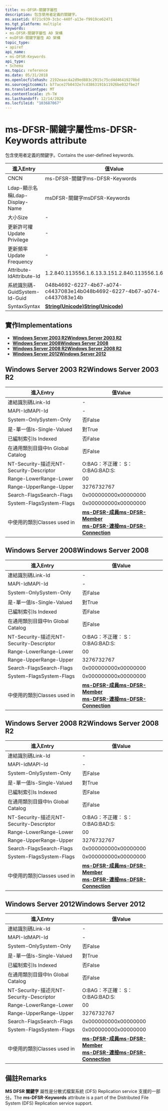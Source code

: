 ```yaml
---
title: ms-DFSR-關鍵字屬性
description: 包含使用者定義的關鍵字。
ms.assetid: 0721c939-3cbc-440f-a13e-f9919ce62471
ms.tgt_platform: multiple
keywords:
- ms-DFSR-關鍵字屬性 AD 架構
- msDFSR-關鍵字屬性 AD 架構
topic_type:
- apiref
api_name:
- ms-DFSR-Keywords
api_type:
- Schema
ms.topic: reference
ms.date: 05/31/2018
ms.openlocfilehash: 2192eaac4a2d9ed883c2915c75cd4d46419270bd
ms.sourcegitcommit: b77ace27b0432e7cd3863191b11926be032fbe2f
ms.translationtype: MT
ms.contentlocale: zh-TW
ms.lasthandoff: 12/14/2020
ms.locfileid: "103687067"
---
```

# <a name="ms-dfsr-keywords-attribute"></a><span data-ttu-id="5bdf4-105">ms-DFSR-關鍵字屬性</span><span class="sxs-lookup"><span data-stu-id="5bdf4-105">ms-DFSR-Keywords attribute</span></span>

<span data-ttu-id="5bdf4-106">包含使用者定義的關鍵字。</span><span class="sxs-lookup"><span data-stu-id="5bdf4-106">Contains the user-defined keywords.</span></span>



| <span data-ttu-id="5bdf4-107">進入</span><span class="sxs-lookup"><span data-stu-id="5bdf4-107">Entry</span></span> | <span data-ttu-id="5bdf4-108">值</span><span class="sxs-lookup"><span data-stu-id="5bdf4-108">Value</span></span> |
|-------------------|---------------------------------------------|
| <span data-ttu-id="5bdf4-109">CN</span><span class="sxs-lookup"><span data-stu-id="5bdf4-109">CN</span></span>                | <span data-ttu-id="5bdf4-110">ms-DFSR-關鍵字</span><span class="sxs-lookup"><span data-stu-id="5bdf4-110">ms-DFSR-Keywords</span></span>                            |
| <span data-ttu-id="5bdf4-111">Ldap-顯示名稱</span><span class="sxs-lookup"><span data-stu-id="5bdf4-111">Ldap-Display-Name</span></span> | <span data-ttu-id="5bdf4-112">msDFSR-關鍵字</span><span class="sxs-lookup"><span data-stu-id="5bdf4-112">msDFSR-Keywords</span></span>                             |
| <span data-ttu-id="5bdf4-113">大小</span><span class="sxs-lookup"><span data-stu-id="5bdf4-113">Size</span></span>              | \-                                          |
| <span data-ttu-id="5bdf4-114">更新許可權</span><span class="sxs-lookup"><span data-stu-id="5bdf4-114">Update Privilege</span></span>  | \-                                          |
| <span data-ttu-id="5bdf4-115">更新頻率</span><span class="sxs-lookup"><span data-stu-id="5bdf4-115">Update Frequency</span></span>  | \-                                          |
| <span data-ttu-id="5bdf4-116">Attribute-Id</span><span class="sxs-lookup"><span data-stu-id="5bdf4-116">Attribute-Id</span></span>      | <span data-ttu-id="5bdf4-117">1.2.840.113556.1.6.13.3.15</span><span class="sxs-lookup"><span data-stu-id="5bdf4-117">1.2.840.113556.1.6.13.3.15</span></span>                  |
| <span data-ttu-id="5bdf4-118">系統識別碼-Guid</span><span class="sxs-lookup"><span data-stu-id="5bdf4-118">System-Id-Guid</span></span>    | <span data-ttu-id="5bdf4-119">048b4692-6227-4b67-a074-c4437083e14b</span><span class="sxs-lookup"><span data-stu-id="5bdf4-119">048b4692-6227-4b67-a074-c4437083e14b</span></span>        |
| <span data-ttu-id="5bdf4-120">Syntax</span><span class="sxs-lookup"><span data-stu-id="5bdf4-120">Syntax</span></span>            | [<span data-ttu-id="5bdf4-121">**String(Unicode)**</span><span class="sxs-lookup"><span data-stu-id="5bdf4-121">**String(Unicode)**</span></span>](s-string-unicode.md) |



## <a name="implementations"></a><span data-ttu-id="5bdf4-122">實作</span><span class="sxs-lookup"><span data-stu-id="5bdf4-122">Implementations</span></span>

-   [<span data-ttu-id="5bdf4-123">**Windows Server 2003 R2**</span><span class="sxs-lookup"><span data-stu-id="5bdf4-123">**Windows Server 2003 R2**</span></span>](#windows-server-2003-r2)
-   [<span data-ttu-id="5bdf4-124">**Windows Server 2008**</span><span class="sxs-lookup"><span data-stu-id="5bdf4-124">**Windows Server 2008**</span></span>](#windows-server-2008)
-   [<span data-ttu-id="5bdf4-125">**Windows Server 2008 R2**</span><span class="sxs-lookup"><span data-stu-id="5bdf4-125">**Windows Server 2008 R2**</span></span>](#windows-server-2008-r2)
-   [<span data-ttu-id="5bdf4-126">**Windows Server 2012**</span><span class="sxs-lookup"><span data-stu-id="5bdf4-126">**Windows Server 2012**</span></span>](#windows-server-2012)

## <a name="windows-server-2003-r2"></a><span data-ttu-id="5bdf4-127">Windows Server 2003 R2</span><span class="sxs-lookup"><span data-stu-id="5bdf4-127">Windows Server 2003 R2</span></span>



| <span data-ttu-id="5bdf4-128">進入</span><span class="sxs-lookup"><span data-stu-id="5bdf4-128">Entry</span></span> | <span data-ttu-id="5bdf4-129">值</span><span class="sxs-lookup"><span data-stu-id="5bdf4-129">Value</span></span> |
|------------------------|-------------------------------------------------------------------------------------------------------------------|
| <span data-ttu-id="5bdf4-130">連結識別碼</span><span class="sxs-lookup"><span data-stu-id="5bdf4-130">Link-Id</span></span>                | \-                                                                                                                |
| <span data-ttu-id="5bdf4-131">MAPI-Id</span><span class="sxs-lookup"><span data-stu-id="5bdf4-131">MAPI-Id</span></span>                | \-                                                                                                                |
| <span data-ttu-id="5bdf4-132">System-Only</span><span class="sxs-lookup"><span data-stu-id="5bdf4-132">System-Only</span></span>            | <span data-ttu-id="5bdf4-133">否</span><span class="sxs-lookup"><span data-stu-id="5bdf4-133">False</span></span>                                                                                                             |
| <span data-ttu-id="5bdf4-134">是-單一值</span><span class="sxs-lookup"><span data-stu-id="5bdf4-134">Is-Single-Valued</span></span>       | <span data-ttu-id="5bdf4-135">對</span><span class="sxs-lookup"><span data-stu-id="5bdf4-135">True</span></span>                                                                                                              |
| <span data-ttu-id="5bdf4-136">已編制索引</span><span class="sxs-lookup"><span data-stu-id="5bdf4-136">Is Indexed</span></span>             | <span data-ttu-id="5bdf4-137">否</span><span class="sxs-lookup"><span data-stu-id="5bdf4-137">False</span></span>                                                                                                             |
| <span data-ttu-id="5bdf4-138">在通用類別目錄中</span><span class="sxs-lookup"><span data-stu-id="5bdf4-138">In Global Catalog</span></span>      | <span data-ttu-id="5bdf4-139">否</span><span class="sxs-lookup"><span data-stu-id="5bdf4-139">False</span></span>                                                                                                             |
| <span data-ttu-id="5bdf4-140">NT-Security-描述元</span><span class="sxs-lookup"><span data-stu-id="5bdf4-140">NT-Security-Descriptor</span></span> | <span data-ttu-id="5bdf4-141">O:BAG：不正確： S：</span><span class="sxs-lookup"><span data-stu-id="5bdf4-141">O:BAG:BAD:S:</span></span>                                                                                                      |
| <span data-ttu-id="5bdf4-142">Range-Lower</span><span class="sxs-lookup"><span data-stu-id="5bdf4-142">Range-Lower</span></span>            | <span data-ttu-id="5bdf4-143">0</span><span class="sxs-lookup"><span data-stu-id="5bdf4-143">0</span></span>                                                                                                                 |
| <span data-ttu-id="5bdf4-144">Range-Upper</span><span class="sxs-lookup"><span data-stu-id="5bdf4-144">Range-Upper</span></span>            | <span data-ttu-id="5bdf4-145">32767</span><span class="sxs-lookup"><span data-stu-id="5bdf4-145">32767</span></span>                                                                                                             |
| <span data-ttu-id="5bdf4-146">Search-Flags</span><span class="sxs-lookup"><span data-stu-id="5bdf4-146">Search-Flags</span></span>           | <span data-ttu-id="5bdf4-147">0x00000000</span><span class="sxs-lookup"><span data-stu-id="5bdf4-147">0x00000000</span></span>                                                                                                        |
| <span data-ttu-id="5bdf4-148">System-Flags</span><span class="sxs-lookup"><span data-stu-id="5bdf4-148">System-Flags</span></span>           | <span data-ttu-id="5bdf4-149">0x00000000</span><span class="sxs-lookup"><span data-stu-id="5bdf4-149">0x00000000</span></span>                                                                                                        |
| <span data-ttu-id="5bdf4-150">中使用的類別</span><span class="sxs-lookup"><span data-stu-id="5bdf4-150">Classes used in</span></span>        | [<span data-ttu-id="5bdf4-151">**ms-DFSR-成員**</span><span class="sxs-lookup"><span data-stu-id="5bdf4-151">**ms-DFSR-Member**</span></span>](c-msdfsr-member.md)<br/> [<span data-ttu-id="5bdf4-152">**ms-DFSR-連接**</span><span class="sxs-lookup"><span data-stu-id="5bdf4-152">**ms-DFSR-Connection**</span></span>](c-msdfsr-connection.md)<br/> |



## <a name="windows-server-2008"></a><span data-ttu-id="5bdf4-153">Windows Server 2008</span><span class="sxs-lookup"><span data-stu-id="5bdf4-153">Windows Server 2008</span></span>



| <span data-ttu-id="5bdf4-154">進入</span><span class="sxs-lookup"><span data-stu-id="5bdf4-154">Entry</span></span> | <span data-ttu-id="5bdf4-155">值</span><span class="sxs-lookup"><span data-stu-id="5bdf4-155">Value</span></span> |
|------------------------|-------------------------------------------------------------------------------------------------------------------|
| <span data-ttu-id="5bdf4-156">連結識別碼</span><span class="sxs-lookup"><span data-stu-id="5bdf4-156">Link-Id</span></span>                | \-                                                                                                                |
| <span data-ttu-id="5bdf4-157">MAPI-Id</span><span class="sxs-lookup"><span data-stu-id="5bdf4-157">MAPI-Id</span></span>                | \-                                                                                                                |
| <span data-ttu-id="5bdf4-158">System-Only</span><span class="sxs-lookup"><span data-stu-id="5bdf4-158">System-Only</span></span>            | <span data-ttu-id="5bdf4-159">否</span><span class="sxs-lookup"><span data-stu-id="5bdf4-159">False</span></span>                                                                                                             |
| <span data-ttu-id="5bdf4-160">是-單一值</span><span class="sxs-lookup"><span data-stu-id="5bdf4-160">Is-Single-Valued</span></span>       | <span data-ttu-id="5bdf4-161">對</span><span class="sxs-lookup"><span data-stu-id="5bdf4-161">True</span></span>                                                                                                              |
| <span data-ttu-id="5bdf4-162">已編制索引</span><span class="sxs-lookup"><span data-stu-id="5bdf4-162">Is Indexed</span></span>             | <span data-ttu-id="5bdf4-163">否</span><span class="sxs-lookup"><span data-stu-id="5bdf4-163">False</span></span>                                                                                                             |
| <span data-ttu-id="5bdf4-164">在通用類別目錄中</span><span class="sxs-lookup"><span data-stu-id="5bdf4-164">In Global Catalog</span></span>      | <span data-ttu-id="5bdf4-165">否</span><span class="sxs-lookup"><span data-stu-id="5bdf4-165">False</span></span>                                                                                                             |
| <span data-ttu-id="5bdf4-166">NT-Security-描述元</span><span class="sxs-lookup"><span data-stu-id="5bdf4-166">NT-Security-Descriptor</span></span> | <span data-ttu-id="5bdf4-167">O:BAG：不正確： S：</span><span class="sxs-lookup"><span data-stu-id="5bdf4-167">O:BAG:BAD:S:</span></span>                                                                                                      |
| <span data-ttu-id="5bdf4-168">Range-Lower</span><span class="sxs-lookup"><span data-stu-id="5bdf4-168">Range-Lower</span></span>            | <span data-ttu-id="5bdf4-169">0</span><span class="sxs-lookup"><span data-stu-id="5bdf4-169">0</span></span>                                                                                                                 |
| <span data-ttu-id="5bdf4-170">Range-Upper</span><span class="sxs-lookup"><span data-stu-id="5bdf4-170">Range-Upper</span></span>            | <span data-ttu-id="5bdf4-171">32767</span><span class="sxs-lookup"><span data-stu-id="5bdf4-171">32767</span></span>                                                                                                             |
| <span data-ttu-id="5bdf4-172">Search-Flags</span><span class="sxs-lookup"><span data-stu-id="5bdf4-172">Search-Flags</span></span>           | <span data-ttu-id="5bdf4-173">0x00000000</span><span class="sxs-lookup"><span data-stu-id="5bdf4-173">0x00000000</span></span>                                                                                                        |
| <span data-ttu-id="5bdf4-174">System-Flags</span><span class="sxs-lookup"><span data-stu-id="5bdf4-174">System-Flags</span></span>           | <span data-ttu-id="5bdf4-175">0x00000000</span><span class="sxs-lookup"><span data-stu-id="5bdf4-175">0x00000000</span></span>                                                                                                        |
| <span data-ttu-id="5bdf4-176">中使用的類別</span><span class="sxs-lookup"><span data-stu-id="5bdf4-176">Classes used in</span></span>        | [<span data-ttu-id="5bdf4-177">**ms-DFSR-成員**</span><span class="sxs-lookup"><span data-stu-id="5bdf4-177">**ms-DFSR-Member**</span></span>](c-msdfsr-member.md)<br/> [<span data-ttu-id="5bdf4-178">**ms-DFSR-連接**</span><span class="sxs-lookup"><span data-stu-id="5bdf4-178">**ms-DFSR-Connection**</span></span>](c-msdfsr-connection.md)<br/> |



## <a name="windows-server-2008-r2"></a><span data-ttu-id="5bdf4-179">Windows Server 2008 R2</span><span class="sxs-lookup"><span data-stu-id="5bdf4-179">Windows Server 2008 R2</span></span>



| <span data-ttu-id="5bdf4-180">進入</span><span class="sxs-lookup"><span data-stu-id="5bdf4-180">Entry</span></span> | <span data-ttu-id="5bdf4-181">值</span><span class="sxs-lookup"><span data-stu-id="5bdf4-181">Value</span></span> |
|------------------------|-------------------------------------------------------------------------------------------------------------------|
| <span data-ttu-id="5bdf4-182">連結識別碼</span><span class="sxs-lookup"><span data-stu-id="5bdf4-182">Link-Id</span></span>                | \-                                                                                                                |
| <span data-ttu-id="5bdf4-183">MAPI-Id</span><span class="sxs-lookup"><span data-stu-id="5bdf4-183">MAPI-Id</span></span>                | \-                                                                                                                |
| <span data-ttu-id="5bdf4-184">System-Only</span><span class="sxs-lookup"><span data-stu-id="5bdf4-184">System-Only</span></span>            | <span data-ttu-id="5bdf4-185">否</span><span class="sxs-lookup"><span data-stu-id="5bdf4-185">False</span></span>                                                                                                             |
| <span data-ttu-id="5bdf4-186">是-單一值</span><span class="sxs-lookup"><span data-stu-id="5bdf4-186">Is-Single-Valued</span></span>       | <span data-ttu-id="5bdf4-187">對</span><span class="sxs-lookup"><span data-stu-id="5bdf4-187">True</span></span>                                                                                                              |
| <span data-ttu-id="5bdf4-188">已編制索引</span><span class="sxs-lookup"><span data-stu-id="5bdf4-188">Is Indexed</span></span>             | <span data-ttu-id="5bdf4-189">否</span><span class="sxs-lookup"><span data-stu-id="5bdf4-189">False</span></span>                                                                                                             |
| <span data-ttu-id="5bdf4-190">在通用類別目錄中</span><span class="sxs-lookup"><span data-stu-id="5bdf4-190">In Global Catalog</span></span>      | <span data-ttu-id="5bdf4-191">否</span><span class="sxs-lookup"><span data-stu-id="5bdf4-191">False</span></span>                                                                                                             |
| <span data-ttu-id="5bdf4-192">NT-Security-描述元</span><span class="sxs-lookup"><span data-stu-id="5bdf4-192">NT-Security-Descriptor</span></span> | <span data-ttu-id="5bdf4-193">O:BAG：不正確： S：</span><span class="sxs-lookup"><span data-stu-id="5bdf4-193">O:BAG:BAD:S:</span></span>                                                                                                      |
| <span data-ttu-id="5bdf4-194">Range-Lower</span><span class="sxs-lookup"><span data-stu-id="5bdf4-194">Range-Lower</span></span>            | <span data-ttu-id="5bdf4-195">0</span><span class="sxs-lookup"><span data-stu-id="5bdf4-195">0</span></span>                                                                                                                 |
| <span data-ttu-id="5bdf4-196">Range-Upper</span><span class="sxs-lookup"><span data-stu-id="5bdf4-196">Range-Upper</span></span>            | <span data-ttu-id="5bdf4-197">32767</span><span class="sxs-lookup"><span data-stu-id="5bdf4-197">32767</span></span>                                                                                                             |
| <span data-ttu-id="5bdf4-198">Search-Flags</span><span class="sxs-lookup"><span data-stu-id="5bdf4-198">Search-Flags</span></span>           | <span data-ttu-id="5bdf4-199">0x00000000</span><span class="sxs-lookup"><span data-stu-id="5bdf4-199">0x00000000</span></span>                                                                                                        |
| <span data-ttu-id="5bdf4-200">System-Flags</span><span class="sxs-lookup"><span data-stu-id="5bdf4-200">System-Flags</span></span>           | <span data-ttu-id="5bdf4-201">0x00000000</span><span class="sxs-lookup"><span data-stu-id="5bdf4-201">0x00000000</span></span>                                                                                                        |
| <span data-ttu-id="5bdf4-202">中使用的類別</span><span class="sxs-lookup"><span data-stu-id="5bdf4-202">Classes used in</span></span>        | [<span data-ttu-id="5bdf4-203">**ms-DFSR-成員**</span><span class="sxs-lookup"><span data-stu-id="5bdf4-203">**ms-DFSR-Member**</span></span>](c-msdfsr-member.md)<br/> [<span data-ttu-id="5bdf4-204">**ms-DFSR-連接**</span><span class="sxs-lookup"><span data-stu-id="5bdf4-204">**ms-DFSR-Connection**</span></span>](c-msdfsr-connection.md)<br/> |



## <a name="windows-server-2012"></a><span data-ttu-id="5bdf4-205">Windows Server 2012</span><span class="sxs-lookup"><span data-stu-id="5bdf4-205">Windows Server 2012</span></span>



| <span data-ttu-id="5bdf4-206">進入</span><span class="sxs-lookup"><span data-stu-id="5bdf4-206">Entry</span></span> | <span data-ttu-id="5bdf4-207">值</span><span class="sxs-lookup"><span data-stu-id="5bdf4-207">Value</span></span> |
|------------------------|-------------------------------------------------------------------------------------------------------------------|
| <span data-ttu-id="5bdf4-208">連結識別碼</span><span class="sxs-lookup"><span data-stu-id="5bdf4-208">Link-Id</span></span>                | \-                                                                                                                |
| <span data-ttu-id="5bdf4-209">MAPI-Id</span><span class="sxs-lookup"><span data-stu-id="5bdf4-209">MAPI-Id</span></span>                | \-                                                                                                                |
| <span data-ttu-id="5bdf4-210">System-Only</span><span class="sxs-lookup"><span data-stu-id="5bdf4-210">System-Only</span></span>            | <span data-ttu-id="5bdf4-211">否</span><span class="sxs-lookup"><span data-stu-id="5bdf4-211">False</span></span>                                                                                                             |
| <span data-ttu-id="5bdf4-212">是-單一值</span><span class="sxs-lookup"><span data-stu-id="5bdf4-212">Is-Single-Valued</span></span>       | <span data-ttu-id="5bdf4-213">對</span><span class="sxs-lookup"><span data-stu-id="5bdf4-213">True</span></span>                                                                                                              |
| <span data-ttu-id="5bdf4-214">已編制索引</span><span class="sxs-lookup"><span data-stu-id="5bdf4-214">Is Indexed</span></span>             | <span data-ttu-id="5bdf4-215">否</span><span class="sxs-lookup"><span data-stu-id="5bdf4-215">False</span></span>                                                                                                             |
| <span data-ttu-id="5bdf4-216">在通用類別目錄中</span><span class="sxs-lookup"><span data-stu-id="5bdf4-216">In Global Catalog</span></span>      | <span data-ttu-id="5bdf4-217">否</span><span class="sxs-lookup"><span data-stu-id="5bdf4-217">False</span></span>                                                                                                             |
| <span data-ttu-id="5bdf4-218">NT-Security-描述元</span><span class="sxs-lookup"><span data-stu-id="5bdf4-218">NT-Security-Descriptor</span></span> | <span data-ttu-id="5bdf4-219">O:BAG：不正確： S：</span><span class="sxs-lookup"><span data-stu-id="5bdf4-219">O:BAG:BAD:S:</span></span>                                                                                                      |
| <span data-ttu-id="5bdf4-220">Range-Lower</span><span class="sxs-lookup"><span data-stu-id="5bdf4-220">Range-Lower</span></span>            | <span data-ttu-id="5bdf4-221">0</span><span class="sxs-lookup"><span data-stu-id="5bdf4-221">0</span></span>                                                                                                                 |
| <span data-ttu-id="5bdf4-222">Range-Upper</span><span class="sxs-lookup"><span data-stu-id="5bdf4-222">Range-Upper</span></span>            | <span data-ttu-id="5bdf4-223">32767</span><span class="sxs-lookup"><span data-stu-id="5bdf4-223">32767</span></span>                                                                                                             |
| <span data-ttu-id="5bdf4-224">Search-Flags</span><span class="sxs-lookup"><span data-stu-id="5bdf4-224">Search-Flags</span></span>           | <span data-ttu-id="5bdf4-225">0x00000000</span><span class="sxs-lookup"><span data-stu-id="5bdf4-225">0x00000000</span></span>                                                                                                        |
| <span data-ttu-id="5bdf4-226">System-Flags</span><span class="sxs-lookup"><span data-stu-id="5bdf4-226">System-Flags</span></span>           | <span data-ttu-id="5bdf4-227">0x00000000</span><span class="sxs-lookup"><span data-stu-id="5bdf4-227">0x00000000</span></span>                                                                                                        |
| <span data-ttu-id="5bdf4-228">中使用的類別</span><span class="sxs-lookup"><span data-stu-id="5bdf4-228">Classes used in</span></span>        | [<span data-ttu-id="5bdf4-229">**ms-DFSR-成員**</span><span class="sxs-lookup"><span data-stu-id="5bdf4-229">**ms-DFSR-Member**</span></span>](c-msdfsr-member.md)<br/> [<span data-ttu-id="5bdf4-230">**ms-DFSR-連接**</span><span class="sxs-lookup"><span data-stu-id="5bdf4-230">**ms-DFSR-Connection**</span></span>](c-msdfsr-connection.md)<br/> |



## <a name="remarks"></a><span data-ttu-id="5bdf4-231">備註</span><span class="sxs-lookup"><span data-stu-id="5bdf4-231">Remarks</span></span>

<span data-ttu-id="5bdf4-232">**MS DFSR 關鍵字** 屬性是分散式檔案系統 (DFS) Replication service 支援的一部分。</span><span class="sxs-lookup"><span data-stu-id="5bdf4-232">The **ms-DFSR-Keywords** attribute is a part of the Distributed File System (DFS) Replication service support.</span></span>

 

 





